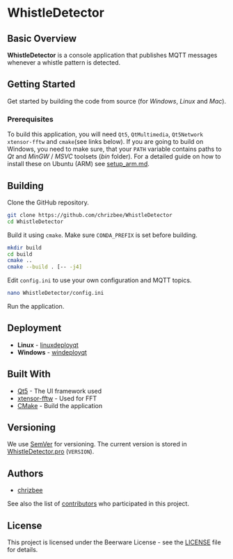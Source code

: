 # WhistleDetector

## Basic Overview
**WhistleDetector** is a console application that publishes MQTT messages whenever a whistle pattern is detected.

## Getting Started

Get started by building the code from source (for *Windows*, *Linux* and *Mac*).

### Prerequisites

To build this application, you will need `Qt5`, `QtMultimedia`, `Qt5Network` `xtensor-fftw` and `cmake`(see links below). If you are going to build on Windows, you need to make sure, that your `PATH` variable contains paths to *Qt* and *MinGW* / *MSVC* toolsets (*bin* folder). For a detailed guide on how to install these on Ubuntu (ARM) see [setup_arm.md](setup_arm.md).

## Building

Clone the GitHub repository.
```bash
git clone https://github.com/chrizbee/WhistleDetector
cd WhistleDetector
```

Build it using `cmake`. Make sure `CONDA_PREFIX` is set before building.

```bash
mkdir build
cd build
cmake ..
cmake --build . [-- -j4]
```
Edit `config.ini` to use your own configuration and MQTT topics.

```bash
nano WhistleDetector/config.ini
```

Run the application.

## Deployment

- **Linux** - [linuxdeployqt](https://github.com/probonopd/linuxdeployqt)
- **Windows** - [windeployqt](https://doc.qt.io/qt-5/windows-deployment.html)

## Built With

* [Qt5](https://www.qt.io/) - The UI framework used
* [xtensor-fftw](https://github.com/xtensor-stack/xtensor-fftw) - Used for FFT
* [CMake](https://cmake.org/) - Build the application

## Versioning

We use [SemVer](http://semver.org/) for versioning. The current version is stored in [WhistleDetector.pro](WhistleDetector.pro) (`VERSION`).

## Authors

- [chrizbee](https://github.com/chrizbee)

See also the list of [contributors](https://github.com/chrizbee/NewtonFractal/contributors) who participated in this project.

## License

This project is licensed under the Beerware License - see the [LICENSE](LICENSE) file for details.

